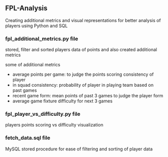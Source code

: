 ## FPL-Analysis
Creating additional metrics  and visual representations for better analysis of players using Python and SQL

### fpl_additional_metrics.py file
stored, filter and sorted players data of points and also created additional metrics

some of additional metrics
- average points per game: to judge the points scoring consistency of player
- in squad consistency: probability of player in playing team based on past games
- recent game form: mean points of past 3 games to judge the player form
- average game fixture difficulty for next 3 games

### fpl_player_vs_difficulty.py file
players points scoring vs difficulty visualization

### fetch_data.sql file
MySQL stored procedure for ease of filtering and sorting of player data
